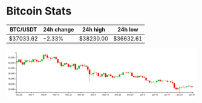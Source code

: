 # Bitcoin Stats

BTC/USDT|24h change|24h high|24h low|
|---|---|---|---|
|$37033.62|-2.33%|$38230.00|$36632.61|

<img src="./chart.svg">
